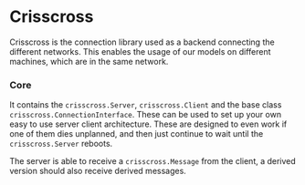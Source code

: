# Crisscross

Crisscross is the connection library used as a backend connecting the different networks.
This enables the usage of our models on different machines, which are in the same network.

### Core

It contains the `crisscross.Server`, `crisscross.Client` and the base class `crisscross.ConnectionInterface`. 
These can be used to set up your own easy to use server client architecture. 
These are designed to even work if one of them dies unplanned, and then just continue to wait until the `crisscross.Server` reboots.

The server is able to receive a `crisscross.Message` from the client, a derived version should also receive derived messages.

